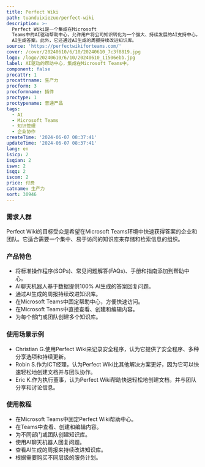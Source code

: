 ```yaml
---
title: Perfect Wiki
path: tuanduixiezuo/perfect-wiki
description: >-
  Perfect Wiki是一个集成在Microsoft
  Teams中的AI驱动帮助中心，允许用户将公司知识转化为一个强大、持续发展的AI支持中心。这个中心能够理解和支持你的同事和客户，通过AI聊天机器人回答他们的问题，提供基于数据的100%
  AI生成答案。此外，它还通过AI生成的周报持续改进知识库。
source: 'https://perfectwikiforteams.com/'
cover: /cover/20240610/6/10/20240610_7c3f8819.jpg
logo: /logo/20240610/6/10/20240610_11506ebb.jpg
label: AI驱动的帮助中心，集成在Microsoft Teams中。
component: false
procattr: 1
procattrname: 生产力
procform: 3
procformname: 插件
proctype: 1
proctypename: 普通产品
tags:
  - AI
  - Microsoft Teams
  - 知识管理
  - 企业协作
createTime: '2024-06-07 08:37:41'
updateTime: '2024-06-07 08:37:41'
lang: en
isicp: 2
isqian: 2
iswx: 2
isqq: 2
iscom: 2
price: 付费
catname: 生产力
sort: 30946
---
```




### 需求人群
Perfect Wiki的目标受众是希望在Microsoft Teams环境中快速获得答案的企业和团队。它适合需要一个集中、易于访问的知识库来存储和检索信息的组织。

### 产品特色
* 将标准操作程序(SOPs)、常见问题解答(FAQs)、手册和指南添加到帮助中心。
* AI聊天机器人基于数据提供100% AI生成的答案回复问题。
* 通过AI生成的周报持续改进知识库。
* 在Microsoft Teams中固定帮助中心，方便快速访问。
* 在Microsoft Teams中直接查看、创建和编辑内容。
* 为每个部门或团队创建多个知识库。

### 使用场景示例
* Christian G.使用Perfect Wiki来记录安全程序，认为它提供了安全程序、多种分享选项和持续更新。
* Robin S.作为ICT经理，认为Perfect Wiki比其他解决方案更好，因为它可以快速轻松地创建文档并与团队协作。
* Eric K.作为执行董事，认为Perfect Wiki帮助快速轻松地创建文档，并与团队分享和讨论信息。

### 使用教程
* 在Microsoft Teams中固定Perfect Wiki帮助中心。
* 在Teams中查看、创建和编辑内容。
* 为不同部门或团队创建知识库。
* 使用AI聊天机器人回复问题。
* 查看AI生成的周报来持续改进知识库。
* 根据需要购买不同层级的服务计划。

  
